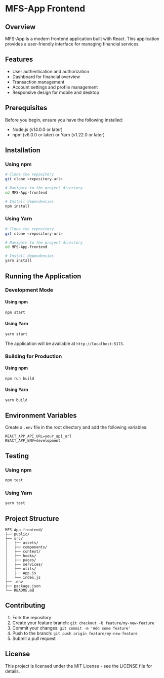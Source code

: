# MFS-App Frontend

## Overview

MFS-App is a modern frontend application built with React. This application provides a user-friendly interface for managing financial services.

## Features

- User authentication and authorization
- Dashboard for financial overview
- Transaction management
- Account settings and profile management
- Responsive design for mobile and desktop

## Prerequisites

Before you begin, ensure you have the following installed:

- Node.js (v14.0.0 or later)
- npm (v6.0.0 or later) or Yarn (v1.22.0 or later)

## Installation

### Using npm

```bash
# Clone the repository
git clone <repository-url>

# Navigate to the project directory
cd MFS-App-frontend

# Install dependencies
npm install
```

### Using Yarn

```bash
# Clone the repository
git clone <repository-url>

# Navigate to the project directory
cd MFS-App-frontend

# Install dependencies
yarn install
```

## Running the Application

### Development Mode

#### Using npm

```bash
npm start
```

#### Using Yarn

```bash
yarn start
```

The application will be available at `http://localhost:5173`.

### Building for Production

#### Using npm

```bash
npm run build
```

#### Using Yarn

```bash
yarn build
```

## Environment Variables

Create a `.env` file in the root directory and add the following variables:

```
REACT_APP_API_URL=your_api_url
REACT_APP_ENV=development
```

## Testing

### Using npm

```bash
npm test
```

### Using Yarn

```bash
yarn test
```

## Project Structure

```
MFS-App-frontend/
├── public/
├── src/
│   ├── assets/
│   ├── components/
│   ├── context/
│   ├── hooks/
│   ├── pages/
│   ├── services/
│   ├── utils/
│   ├── App.js
│   └── index.js
├── .env
├── package.json
└── README.md
```

## Contributing

1. Fork the repository
2. Create your feature branch: `git checkout -b feature/my-new-feature`
3. Commit your changes: `git commit -m 'Add some feature'`
4. Push to the branch: `git push origin feature/my-new-feature`
5. Submit a pull request

## License

This project is licensed under the MIT License - see the LICENSE file for details.
